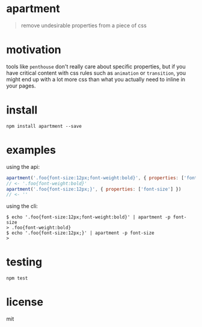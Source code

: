 # apartment

> remove undesirable properties from a piece of css

# motivation

tools like `penthouse` don't really care about specific properties, but if you have critical content with css rules such as `animation` or `transition`, you might end up with a lot more css than what you actually need to inline in your pages.

# install

```shell
npm install apartment --save
```

# examples

using the api:

```js
apartment('.foo{font-size:12px;font-weight:bold}', { properties: ['font-size'] })
// <- '.foo{font-weight:bold}'
apartment('.foo{font-size:12px;}', { properties: ['font-size'] })
// <- ''
```

using the cli:

```shell
$ echo '.foo{font-size:12px;font-weight:bold}' | apartment -p font-size
> .foo{font-weight:bold}
$ echo '.foo{font-size:12px;}' | apartment -p font-size
>
```

# testing

```shell
npm test
```

# license

mit

